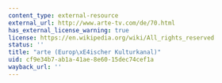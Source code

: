 ```yaml
---
content_type: external-resource
external_url: http://www.arte-tv.com/de/70.html
has_external_license_warning: true
license: https://en.wikipedia.org/wiki/All_rights_reserved
status: ''
title: "arte (Europ\xE4ischer Kulturkanal)"
uid: cf9e34b7-ab1a-41ae-8e60-15dec74cef1a
wayback_url: ''
---
```

